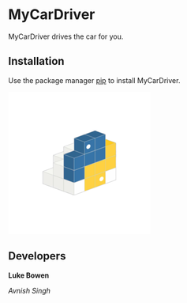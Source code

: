 # MyCarDriver

MyCarDriver drives the car for you.

## Installation

Use the package manager [pip](https://pypi.org/project/pip/) to install MyCarDriver.

![Screenshot of pip logo](https://raw.githubusercontent.com/github/explore/666de02829613e0244e9441b114edb85781e972c/topics/pip/pip.png)

## Developers

**Luke Bowen**

*Avnish Singh*
